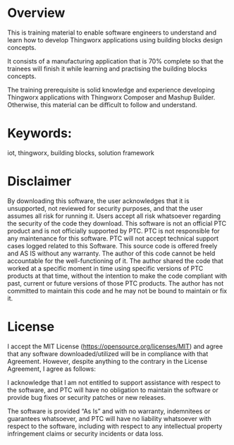 # Overview

This is training material to enable software engineers to understand and learn how to develop Thingworx applications using building blocks design concepts. 

It consists of a manufacturing application that is 70% complete so that the trainees will finish it while learning and practising the building blocks concepts. 

The training prerequisite is solid knowledge and experience developing Thingworx applications with Thingworx Composer and Mashup Builder. Otherwise, this material can be difficult to follow and understand.

# Keywords: 
iot, thingworx, building blocks, solution framework

# Disclaimer
By downloading this software, the user acknowledges that it is unsupported, not reviewed for security purposes, and that the user assumes all risk for running it.
Users accept all risk whatsoever regarding the security of the code they download.
This software is not an official PTC product and is not officially supported by PTC.
PTC is not responsible for any maintenance for this software. 
PTC will not accept technical support cases logged related to this Software.
This source code is offered freely and AS IS without any warranty.
The author of this code cannot be held accountable for the well-functioning of it.
The author shared the code that worked at a specific moment in time using specific versions of PTC products at that time, without the intention to make the code compliant with past, current or future versions of those PTC products.
The author has not committed to maintain this code and he may not be bound to maintain or fix it.

# License
I accept the MIT License (https://opensource.org/licenses/MIT) and agree that any software downloaded/utilized will be in compliance with that Agreement. However, despite anything to the contrary in the License Agreement, I agree as follows:

I acknowledge that I am not entitled to support assistance with respect to the software, and PTC will have no obligation to maintain the software or provide bug fixes or security patches or new releases.

The software is provided “As Is” and with no warranty, indemnitees or guarantees whatsoever, and PTC will have no liability whatsoever with respect to the software, including with respect to any intellectual property infringement claims or security incidents or data loss.
